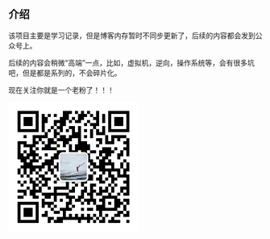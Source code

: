 ## 介绍

该项目主要是学习记录，但是博客内存暂时不同步更新了，后续的内容都会发到公众号上。

后续的内容会稍微“高端”一点，比如，虚拟机，逆向，操作系统等，会有很多坑吧，但是都是系列的，不会碎片化。

现在关注你就是一个老粉了！！！

![公众号](imgs/qrcode_for_gh_42f185f6bcde_258.jpg)

